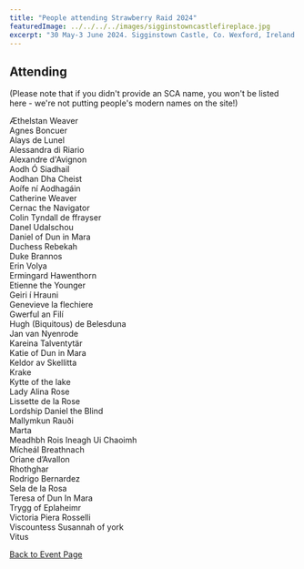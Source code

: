 ```yaml
---
title: "People attending Strawberry Raid 2024"
featuredImage: ../../../../images/sigginstowncastlefireplace.jpg
excerpt: "30 May-3 June 2024. Sigginstown Castle, Co. Wexford, Ireland."
---
```


## Attending

(Please note that if you didn't provide an SCA name, you won't be listed here - we're not putting people's modern names on the site!)

Æthelstan Weaver  
Agnes Boncuer  
Alays de Lunel  
Alessandra di Riario  
Alexandre d'Avignon  
Aodh Ó Siadhail  
Aodhan Dha Cheist  
Aoífe ní Aodhagáin  
Catherine Weaver  
Cernac the Navigator  
Colin Tyndall de ffrayser  
Danel Udalschou  
Daniel of Dun in Mara  
Duchess Rebekah  
Duke Brannos  
Erin Volya  
Ermingard Hawenthorn  
Etienne the Younger  
Geiri í Hrauni  
Genevieve la flechiere  
Gwerful an Filí  
Hugh (Biquitous) de Belesduna  
Jan van Nyenrode  
Kareina Talventytär  
Katie of Dun in Mara  
Keldor av Skellitta  
Krake  
Kytte of the lake  
Lady Alina Rose  
Lissette de la Rose  
Lordship Daniel the Blind  
Mallymkun Rauði  
Marta  
Meadhbh Rois Ineagh Ui Chaoimh  
Mícheál Breathnach  
Oriane d’Avallon  
Rhothghar  
Rodrigo Bernardez  
Sela de la Rosa  
Teresa of Dun In Mara  
Trygg of Eplaheimr  
Victoria Piera Rosselli  
Viscountess Susannah of york  
Vitus  

     
<a href="/events/2024/strawberry-raid-iii/">Back to Event Page</a>
